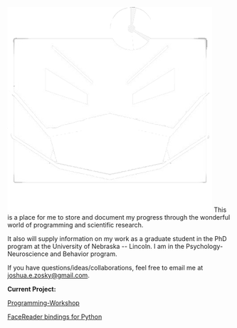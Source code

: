 ![Dr. Boxhead](https://github.com/imnotamember/imnotamember.github.io/blob/master/images/drBoxhead.png?raw=true)
This is a place for me to store and document my progress through the wonderful world of programming and scientific research.

It also will supply information on my work as a graduate student in the PhD program at the University of Nebraska -- Lincoln. I am in the Psychology-Neuroscience and Behavior program.

If you have questions/ideas/collaborations, feel free to email me at joshua.e.zosky@gmail.com.

<p><b>Current Project:</b></p>
<p><a href="http://imnotamember.github.io/Programming-Workshop/">Programming-Workshop</a></p>
<p><a href="http://imnotamember.github.io/FaceReader-PythonBindings/">FaceReader bindings for Python</a></p>